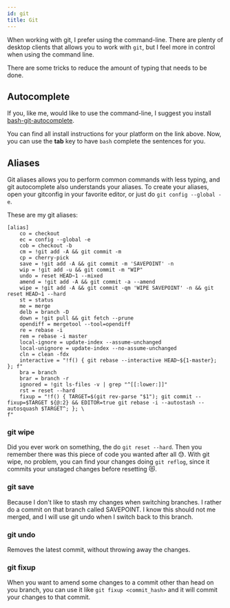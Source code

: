 ```yaml
---
id: git
title: Git
---
```


When working with git, I prefer using the command-line. There are plenty of desktop clients that allows you to work with `git`, but I feel more in control when using the command line. 

There are some tricks to reduce the amount of typing that needs to be done. 

## Autocomplete

If you, like me, would like to use the command-line, I suggest you install [bash-git-autocomplete](https://github.com/bobthecow/git-flow-completion/wiki/Install-Bash-git-completion).

You can find all install instructions for your platform on the link above. Now, you can use the __tab__ key to have `bash` complete the sentences for you. 

## Aliases

Git aliases allows you to perform common commands with less typing, and git autocomplete also understands your aliases. To create your aliases, open your gitconfig in your favorite editor, or just do `git config --global -e`. 

These are my git aliases: 

```git
[alias]
    co = checkout
    ec = config --global -e
    cob = checkout -b
    cm = !git add -A && git commit -m
    cp = cherry-pick
    save = !git add -A && git commit -m 'SAVEPOINT' -n
    wip = !git add -u && git commit -m "WIP"
    undo = reset HEAD~1 --mixed
    amend = !git add -A && git commit -a --amend
    wipe = !git add -A && git commit -qm 'WIPE SAVEPOINT' -n && git reset HEAD~1 --hard
    st = status
    me = merge
    delb = branch -D
    down = !git pull && git fetch --prune
    opendiff = mergetool --tool=opendiff
    re = rebase -i
    rem = rebase -i master
    local-ignore = update-index --assume-unchanged
    local-unignore = update-index --no-assume-unchanged
    cln = clean -fdx
    interactive = "!f() { git rebase --interactive HEAD~${1-master}; }; f"
    bra = branch
    brar = branch -r
    ignored = !git ls-files -v | grep "^[[:lower:]]"
    rst = reset --hard
    fixup = "!f() { TARGET=$(git rev-parse "$1"); git commit --fixup=$TARGET ${@:2} && EDITOR=true git rebase -i --autostash --autosquash $TARGET^; }; \
f"
```

### git wipe

Did you ever work on something, the do `git reset --hard`. Then you remember there was this piece of code you wanted after all 😓. With git wipe, no problem, you can find your changes doing `git reflog`, since it commits your unstaged changes before resetting 😻.

### git save

Because I don't like to stash my changes when switching branches. I rather do a commit on that branch called SAVEPOINT. I know this should not me merged, and I will use git undo when I switch back to this branch.

### git undo

Removes the latest commit, without throwing away the changes.

### git fixup

When you want to amend some changes to a commit other than head on you branch, you can use it like `git fixup <commit_hash>` and it will commit your changes to that commit.